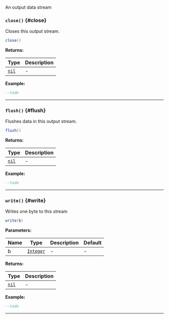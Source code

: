 An output data stream

### <code>close()</code> \{#close}

Closes this output stream.

```lua
close()
```

**Returns:**

| Type                  | Description |
| --------------------- | ----------- |
| <code>[nil](#)</code> | -           |

**Example:**

```lua
--todo
```

---

### <code>flush()</code> \{#flush}

Flushes data in this output stream.

```lua
flush()
```

**Returns:**

| Type                  | Description |
| --------------------- | ----------- |
| <code>[nil](#)</code> | -           |

**Example:**

```lua
--todo
```

---

### <code>write()</code> \{#write}

Writes one byte to this stream

```lua
write(b)
```

**Parameters:**

| Name | Type                      | Description | Default |
| ---- | ------------------------- | ----------- | ------- |
| b    | <code>[Integer](#)</code> | -           | -       |

**Returns:**

| Type                  | Description |
| --------------------- | ----------- |
| <code>[nil](#)</code> | -           |

**Example:**

```lua
--todo
```

---
